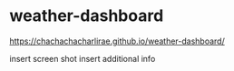 # weather-dashboard

https://chachachacharlirae.github.io/weather-dashboard/

insert screen shot
insert additional info
